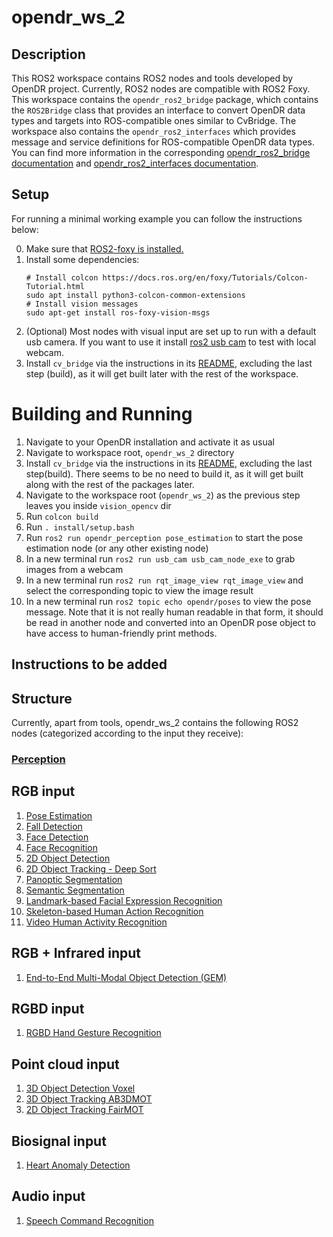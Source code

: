 # opendr_ws_2

## Description
This ROS2 workspace contains ROS2 nodes and tools developed by OpenDR project. Currently, ROS2 nodes are compatible with ROS2 Foxy.
This workspace contains the `opendr_ros2_bridge` package, which contains the `ROS2Bridge` class that provides an interface to convert OpenDR data types and targets into ROS-compatible
ones similar to CvBridge. The workspace also contains the `opendr_ros2_interfaces` which provides message and service definitions for ROS-compatible OpenDR data types. You can find more information in the corresponding [opendr_ros2_bridge documentation](../../docs/reference/ros2bridge.md) and [opendr_ros2_interfaces documentation](). <!-- add interfaces readme link -->

## Setup

For running a minimal working example you can follow the instructions below:

0. Make sure that [ROS2-foxy is installed.](https://docs.ros.org/en/foxy/Installation/Ubuntu-Install-Debians.html)
1. Install some dependencies:
    ```shell
    # Install colcon https://docs.ros.org/en/foxy/Tutorials/Colcon-Tutorial.html
    sudo apt install python3-colcon-common-extensions
    # Install vision messages
    sudo apt-get install ros-foxy-vision-msgs
    ```
2. (Optional) Most nodes with visual input are set up to run with a default usb camera. 
If you want to use it install [ros2 usb cam](https://index.ros.org/r/usb_cam/) to test with local webcam.
3. Install `cv_bridge` via the instructions in its [README](https://github.com/ros-perception/vision_opencv/tree/ros2/cv_bridge#installation), excluding the last step (build), as it will get built later with the rest of the workspace.

Building and Running
====
1. Navigate to your OpenDR installation and activate it as usual
2. Navigate to workspace root, `opendr_ws_2` directory
3. Install `cv_bridge` via the instructions in its [README](https://github.com/ros-perception/vision_opencv/tree/ros2/cv_bridge#installation), excluding the last step(build). There seems to be no need to build it, as it will get built along with the rest of the packages later.
5. Navigate to the workspace root (`opendr_ws_2`) as the previous step leaves you inside `vision_opencv` dir
6. Run `colcon build`
7. Run `. install/setup.bash`
8. Run `ros2 run opendr_perception pose_estimation` to start the pose estimation node (or any other existing node)
9. In a new terminal run `ros2 run usb_cam usb_cam_node_exe` to grab images from a webcam
10. In a new terminal run `ros2 run rqt_image_view rqt_image_view` and select the corresponding topic to view the image result
11. In a new terminal run `ros2 topic echo opendr/poses` to view the pose message. Note that it is not really human readable in that form, it should be read in another node and converted into an OpenDR pose object to have access to human-friendly print methods.


## Instructions to be added
<!--
For running a minimal working example you can follow the instructions below:

0. Source the necessary distribution tools:

   ```source /opt/ros/noetic/setup.bash```

1. Make sure you are inside opendr_ws
2. If you are planning to use a usb camera for the demos, install the corresponding package and its dependencies:

```shell
cd src
git clone https://github.com/ros-drivers/usb_cam
cd ..
rosdep install --from-paths src/ --ignore-src
```
3. Install the following dependencies, required in order to use the OpenDR ROS tools:
```shell
sudo apt-get install ros-noetic-vision-msgs ros-noetic-geometry-msgs ros-noetic-sensor-msgs ros-noetic-audio-common-msgs
```
4. Build the packages inside workspace
```shell
catkin_make
```
5. Source the workspace and you are ready to go!
```shell
source devel/setup.bash
```
-->

## Structure

Currently, apart from tools, opendr_ws_2 contains the following ROS2 nodes (categorized according to the input they receive):

### [Perception](src/opendr_perception/README.md)
## RGB input
1. [Pose Estimation](src/opendr_perception/README.md#pose-estimation-ros-node)
2. [Fall Detection](src/opendr_perception/README.md#fall-detection-ros-node)
3. [Face Detection](src/opendr_perception/README.md#face-detection-ros-node)
4. [Face Recognition](src/opendr_perception/README.md#face-recognition-ros-node)
5. [2D Object Detection](src/opendr_perception/README.md#2d-object-detection-ros-nodes)
6. [2D Object Tracking - Deep Sort](src/opendr_perception/README.md#2d-object-tracking-deep-sort-ros-node)
7. [Panoptic Segmentation](src/opendr_perception/README.md#panoptic-segmentation-ros-node)
8. [Semantic Segmentation](src/opendr_perception/README.md#semantic-segmentation-ros-node)
9. [Landmark-based Facial Expression Recognition](src/opendr_perception/README.md#landmark-based-facial-expression-recognition-ros-node)
10. [Skeleton-based Human Action Recognition](src/opendr_perception/README.md#skeleton-based-human-action-recognition-ros-node)
11. [Video Human Activity Recognition](src/opendr_perception/README.md#video-human-activity-recognition-ros-node)
## RGB + Infrared input
1. [End-to-End Multi-Modal Object Detection (GEM)](src/opendr_perception/README.md#gem-ros-node)
## RGBD input
1. [RGBD Hand Gesture Recognition](src/opendr_perception/README.md#rgbd-hand-gesture-recognition-ros-node)
## Point cloud input
1. [3D Object Detection Voxel](src/opendr_perception/README.md#3d-object-detection-voxel-ros-node)
2. [3D Object Tracking AB3DMOT](src/opendr_perception/README.md#3d-object-tracking-ab3dmot-ros-node)
3. [2D Object Tracking FairMOT](src/opendr_perception/README.md#2d-object-tracking-fairmot-ros-node)
## Biosignal input
1. [Heart Anomaly Detection](src/opendr_perception/README.md#heart-anomaly-detection-ros-node)
## Audio input
1. [Speech Command Recognition](src/opendr_perception/README.md#speech-command-recognition-ros-node)
